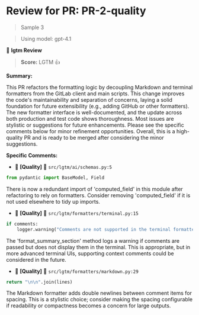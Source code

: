 # Review for PR: PR-2-quality

> Sample 3

> Using model: gpt-4.1


🦉 **lgtm Review**

> **Score:** LGTM 👍

**Summary:**

This PR refactors the formatting logic by decoupling Markdown and terminal formatters from the GitLab client and main scripts. This change improves the code's maintainability and separation of concerns, laying a solid foundation for future extensibility (e.g., adding GitHub or other formatters). The new formatter interface is well-documented, and the update across both production and test code shows thoroughness. Most issues are stylistic or suggestions for future enhancements. Please see the specific comments below for minor refinement opportunities. Overall, this is a high-quality PR and is ready to be merged after considering the minor suggestions.

**Specific Comments:**

- 🦉 **[Quality]** 🔵 `src/lgtm/ai/schemas.py:5`




```python
from pydantic import BaseModel, Field
```


There is now a redundant import of 'computed_field' in this module after refactoring to rely on formatters. Consider removing 'computed_field' if it is not used elsewhere to tidy up imports.

- 🦉 **[Quality]** 🔵 `src/lgtm/formatters/terminal.py:15`




```python
if comments:
    logger.warning("Comments are not supported in the terminal formatter summary section")
```


The 'format_summary_section' method logs a warning if comments are passed but does not display them in the terminal. This is appropriate, but in more advanced terminal UIs, supporting context comments could be considered in the future.

- 🦉 **[Quality]** 🔵 `src/lgtm/formatters/markdown.py:29`




```python
return "\n\n".join(lines)
```


The Markdown formatter adds double newlines between comment items for spacing. This is a stylistic choice; consider making the spacing configurable if readability or compactness becomes a concern for large outputs.